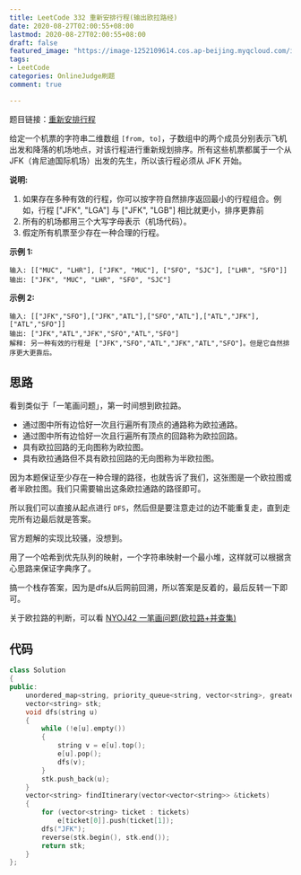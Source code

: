 ```yaml
---
title: LeetCode 332 重新安排行程(输出欧拉路经)
date: 2020-08-27T02:00:55+08:00
lastmod: 2020-08-27T02:00:55+08:00
draft: false
featured_image: "https://image-1252109614.cos.ap-beijing.myqcloud.com/img/20210508201223.png"
tags:
- LeetCode
categories: OnlineJudge刷题
comment: true

---
```


题目链接：[重新安排行程](https://leetcode-cn.com/problems/reconstruct-itinerary/)

给定一个机票的字符串二维数组 `[from, to]`，子数组中的两个成员分别表示飞机出发和降落的机场地点，对该行程进行重新规划排序。所有这些机票都属于一个从 JFK（肯尼迪国际机场）出发的先生，所以该行程必须从 JFK 开始。

**说明:**

1. 如果存在多种有效的行程，你可以按字符自然排序返回最小的行程组合。例如，行程 ["JFK", "LGA"] 与 ["JFK", "LGB"] 相比就更小，排序更靠前
2. 所有的机场都用三个大写字母表示（机场代码）。
3. 假定所有机票至少存在一种合理的行程。

**示例 1:**

```
输入: [["MUC", "LHR"], ["JFK", "MUC"], ["SFO", "SJC"], ["LHR", "SFO"]]
输出: ["JFK", "MUC", "LHR", "SFO", "SJC"]
```

**示例 2:**

```
输入: [["JFK","SFO"],["JFK","ATL"],["SFO","ATL"],["ATL","JFK"],["ATL","SFO"]]
输出: ["JFK","ATL","JFK","SFO","ATL","SFO"]
解释: 另一种有效的行程是 ["JFK","SFO","ATL","JFK","ATL","SFO"]。但是它自然排序更大更靠后。
```

## 思路

看到类似于「一笔画问题」，第一时间想到欧拉路。

- 通过图中所有边恰好一次且行遍所有顶点的通路称为欧拉通路。
- 通过图中所有边恰好一次且行遍所有顶点的回路称为欧拉回路。
- 具有欧拉回路的无向图称为欧拉图。
- 具有欧拉通路但不具有欧拉回路的无向图称为半欧拉图。

因为本题保证至少存在一种合理的路径，也就告诉了我们，这张图是一个欧拉图或者半欧拉图。我们只需要输出这条欧拉通路的路径即可。

所以我们可以直接从起点进行 `DFS`，然后但是要注意走过的边不能重复走，直到走完所有边最后就是答案。

官方题解的实现比较骚，没想到。

用了一个哈希到优先队列的映射，一个字符串映射一个最小堆，这样就可以根据贪心思路来保证字典序了。

搞一个栈存答案，因为是dfs从后网前回溯，所以答案是反着的，最后反转一下即可。

关于欧拉路的判断，可以看 [NYOJ42 一笔画问题(欧拉路+并查集)](https://blog.csdn.net/riba2534/article/details/53728084)

## 代码

```cpp
class Solution
{
public:
    unordered_map<string, priority_queue<string, vector<string>, greater<string>>> e;
    vector<string> stk;
    void dfs(string u)
    {
        while (!e[u].empty())
        {
            string v = e[u].top();
            e[u].pop();
            dfs(v);
        }
        stk.push_back(u);
    }
    vector<string> findItinerary(vector<vector<string>> &tickets)
    {
        for (vector<string> ticket : tickets)
            e[ticket[0]].push(ticket[1]);
        dfs("JFK");
        reverse(stk.begin(), stk.end());
        return stk;
    }
};
```

